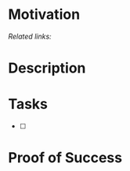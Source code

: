 # Motivation
<!-- Why are we developing this new code. Is the refactor needed, is the feature getting more data... -->

_Related links:_
 
# Description
<!-- How are we approaching to solve the problem or deploy the new code -->
<!-- What new structures will be added or what major changes will be applied -->

# Tasks
<!-- Checklist of tasks to do -->
- [ ] 

# Proof of Success 
<!-- Here we may add any logs proving that we achieved what we expected or even diagrams that might be useful to understand the code -->
